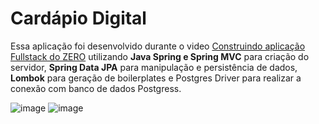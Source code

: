 <h1>Cardápio Digital</h1>

Essa aplicação foi desenvolvido durante o video [Construindo aplicação Fullstack do ZERO](https://www.youtube.com/@kipperdev) utilizando **Java Spring e Spring MVC** para criação do servidor, **Spring Data JPA** para manipulação e persistência de dados, **Lombok** para geração de boilerplates e Postgres Driver para realizar a conexão com banco de dados Postgress.

![image](https://github.com/liliantavarez/cardapio-digital/assets/51184806/270b5b1b-3efc-445c-a52d-cc5566e5ba75)
![image](https://github.com/liliantavarez/cardapio-digital/assets/51184806/7d13f19f-6a10-4bf8-ad5f-03d5cd851751)
